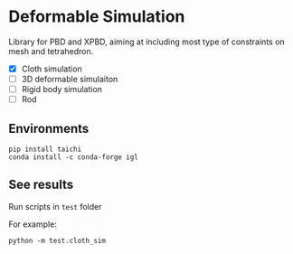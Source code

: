 # Deformable Simulation

Library for PBD and XPBD, aiming at including most type of constraints on mesh and tetrahedron.

- [x] Cloth simulation
- [ ] 3D deformable simulaiton
- [ ] Rigid body simulation
- [ ] Rod

## Environments

```shell
pip install taichi 
conda install -c conda-forge igl
``` 

## See results

Run scripts in `test` folder

For example:
```shell
python -m test.cloth_sim
```


